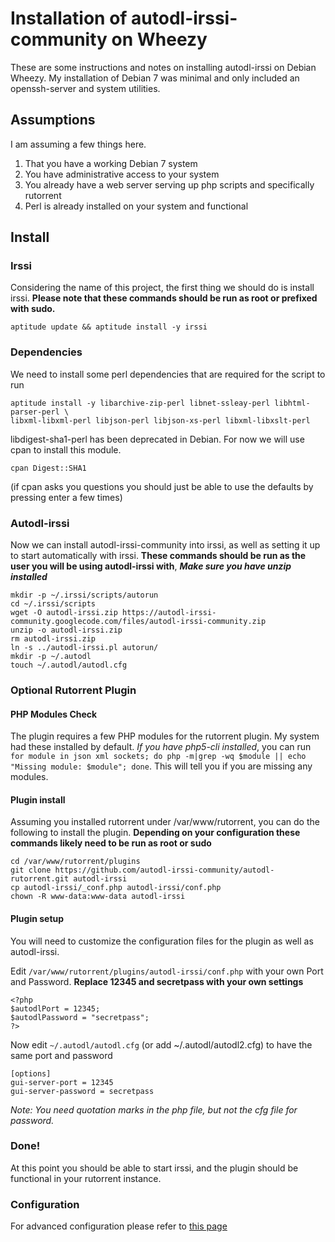 # Installation of autodl-irssi-community on Wheezy

These are some instructions and notes on installing autodl-irssi on Debian Wheezy.  My installation of Debian 7 was minimal and only included an openssh-server and system utilities.

## Assumptions
I am assuming a few things here.

1. That you have a working Debian 7 system
2. You have administrative access to your system
3. You already have a web server serving up php scripts and specifically rutorrent
4. Perl is already installed on your system and functional

## Install

### Irssi

Considering the name of this project, the first thing we should do is install irssi.  **Please note that these commands should be run as root or prefixed with sudo.**

`aptitude update && aptitude install -y irssi`

### Dependencies
We need to install some perl dependencies that are required for the script to run

````
aptitude install -y libarchive-zip-perl libnet-ssleay-perl libhtml-parser-perl \
libxml-libxml-perl libjson-perl libjson-xs-perl libxml-libxslt-perl
````
libdigest-sha1-perl has been deprecated in Debian.  For now we will use cpan to install this module.

`cpan Digest::SHA1`

(if cpan asks you questions you should just be able to use the defaults by pressing enter a few times)

### Autodl-irssi
Now we can install autodl-irssi-community into irssi, as well as setting it up to start automatically with irssi. **These commands should be run as the user you will be using autodl-irssi with**, **_Make sure you have unzip installed_**

````
mkdir -p ~/.irssi/scripts/autorun
cd ~/.irssi/scripts
wget -O autodl-irssi.zip https://autodl-irssi-community.googlecode.com/files/autodl-irssi-community.zip
unzip -o autodl-irssi.zip
rm autodl-irssi.zip
ln -s ../autodl-irssi.pl autorun/
mkdir -p ~/.autodl
touch ~/.autodl/autodl.cfg
````

### Optional Rutorrent Plugin

#### PHP Modules Check 
The plugin requires a few PHP modules for the rutorrent plugin.  My system had these installed by default. _If you have php5-cli installed_, you can run `for module in json xml sockets; do php -m|grep -wq $module || echo "Missing module: $module"; done`.  This will tell you if you are missing any modules.

#### Plugin install
Assuming you installed rutorrent under /var/www/rutorrent, you can do the following to install the plugin.  **Depending on your configuration these commands likely need to be run as root or sudo**

````
cd /var/www/rutorrent/plugins
git clone https://github.com/autodl-irssi-community/autodl-rutorrent.git autodl-irssi
cp autodl-irssi/_conf.php autodl-irssi/conf.php
chown -R www-data:www-data autodl-irssi
````

#### Plugin setup
You will need to customize the configuration files for the plugin as well as autodl-irssi.

Edit `/var/www/rutorrent/plugins/autodl-irssi/conf.php` with your own Port and Password. **Replace 12345 and secretpass with your own settings**

````
<?php
$autodlPort = 12345;
$autodlPassword = "secretpass";
?>
````

Now edit `~/.autodl/autodl.cfg` (or add ~/.autodl/autodl2.cfg) to have the same port and password

````
[options]
gui-server-port = 12345
gui-server-password = secretpass
````

_Note: You need quotation marks in the php file, but not the cfg file for password._

### Done!
At this point you should be able to start irssi, and the plugin should be functional in your rutorrent instance.

### Configuration
For advanced configuration please refer to [this page](Configuration)